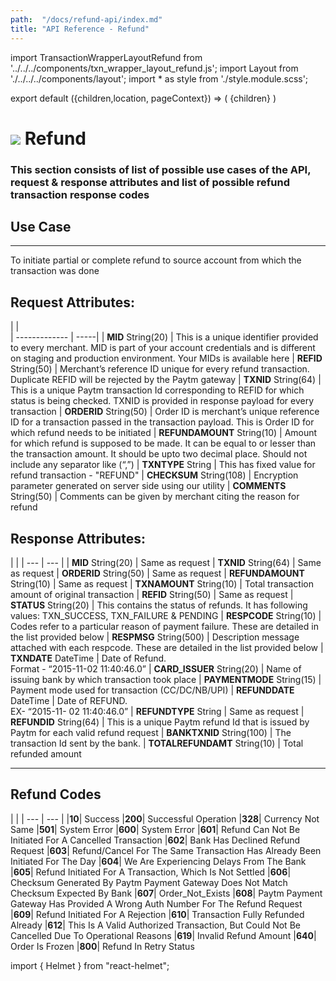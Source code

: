 ```yaml
---
path:  "/docs/refund-api/index.md"
title: "API Reference - Refund"
---    
```


import TransactionWrapperLayoutRefund from '../../../components/txn_wrapper_layout_refund.js';
import Layout from './../../../components/layout';
import * as style from './style.module.scss';

export default ({children,location, pageContext}) => (
    <Layout pageContext={pageContext}>
        <TransactionWrapperLayoutRefund checked={false}>
            {children}
        </TransactionWrapperLayoutRefund>
    </Layout>
)

<div>
<h1 className={`${style.statusHeading}`}><span><img src='/assets/tag-post.svg'/></span> Refund</h1>
</div>


### This section consists of list of possible use cases of the API, request & response attributes and list of possible refund transaction response codes 


## Use Case
---
To initiate partial or complete refund to source account from which the transaction was done

## Request Attributes:

|    |    
| ------------- | -----|
| **MID** String(20) | This is a unique identifier provided to every merchant. MID is part of your account credentials and is different on staging and production environment. Your MIDs is available here 
| **REFID** String(50) | Merchant’s reference ID unique for every refund transaction. Duplicate REFID will be rejected by the Paytm gateway
| **TXNID** String(64) | This is a unique Paytm transaction Id corresponding to REFID for which status is being checked. TXNID is provided in response payload for every transaction
| **ORDERID** String(50) | Order ID is merchant’s unique reference ID for a transaction passed in the transaction payload. This is Order ID for which refund needs to be initiated
| **REFUNDAMOUNT** String(10) | Amount for which refund is supposed to be made. It can be equal to or lesser than the transaction amount. It should be upto two decimal place. Should not include any separator like (“,”)
| **TXNTYPE** String | This has fixed value for refund transaction - "REFUND"
| **CHECKSUM** String(108) | Encryption parameter generated on server side using our utility
| **COMMENTS** String(50) | Comments can be given by merchant citing the reason for refund  

<div className={`${style.space10}`}></div>

## Response Attributes:

| |
| --- | --- |
| **MID** String(20) | Same as request
| **TXNID** String(64) | Same as request
| **ORDERID** String(50) | Same as request
| **REFUNDAMOUNT** String(10) | Same as request
| **TXNAMOUNT** String(10) | Total transaction amount of original transaction
| **REFID** String(50) | Same as request
| **STATUS** String(20) | This contains the status of refunds. It has following values: TXN_SUCCESS, TXN_FAILURE & PENDING
| **RESPCODE** String(10) | Codes refer to a particular reason of payment failure. These are detailed in the list provided below
| **RESPMSG** String(500) | Description message attached with each respcode. These are detailed in the list provided below
| **TXNDATE** DateTime | Date of Refund.<br/> Format - “2015-11-02 11:40:46.0”
| **CARD_ISSUER** String(20) | Name of issuing bank by which transaction took place
| **PAYMENTMODE** String(15) | Payment mode used for transaction (CC/DC/NB/UPI)
| **REFUNDDATE** DateTime | Date of REFUND.<br/> EX- “2015-11- 02 11:40:46.0”
| **REFUNDTYPE** String | Same as request
| **REFUNDID** String(64) | This is a unique Paytm refund Id that is issued by Paytm for each valid refund request
| **BANKTXNID** String(100) | The transaction Id sent by the bank.
| **TOTALREFUNDAMT** String(10) | Total refunded amount



---

<div className={`${style.space10}`}></div>

## Refund Codes

 | |
| --- | --- |
|**10**| Success
|**200**| Successful Operation
|**328**| Currency Not Same
|**501**| System Error
|**600**| System Error
|**601**| Refund Can Not Be Initiated For A Cancelled Transaction
|**602**| Bank Has Declined Refund Request
|**603**| Refund/Cancel For The Same Transaction Has Already Been Initiated For The Day
|**604**| We Are Experiencing Delays From The Bank
|**605**| Refund Initiated For A Transaction, Which Is Not Settled
|**606**| Checksum Generated By Paytm Payment Gateway Does Not Match Checksum Expected By Bank
|**607**| Order_Not_Exists
|**608**| Paytm Payment Gateway Has Provided A Wrong Auth Number For The Refund Request
|**609**| Refund Initiated For A Rejection
|**610**| Transaction Fully Refunded Already
|**612**| This Is A Valid Authorized Transaction, But Could Not Be Cancelled Due To Operational Reasons
|**619**| Invalid Refund Amount
|**640**| Order Is Frozen
|**800**| Refund In Retry Status




import { Helmet } from "react-helmet";

<Helmet>
    <title>API Reference - Refund</title>
</Helmet>